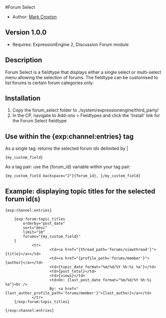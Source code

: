 #Forum Select

* Author: [Mark Croxton](http://hallmark-design.co.uk/)

## Version 1.0.0

* Requires: ExpressionEngine 2, Discussion Forum module

## Description

Forum Select is a fieldtype that displays either a single select or multi-select menu allowing the selection of forums. The fieldtype can be customised to list forums is certain forum categories only.

## Installation

1. Copy the forum_select folder to ./system/expressionengine/third_party/
2. In the CP, navigate to Add-ons > Fieldtypes and click the 'Install' link for the Forum Select fieldtype

## Use within the {exp:channel:entries} tag

As a single tag: returns the selected forum ids delimited by |

	{my_custom_field}
	
As a tag pair: use the {forum_id} variable within your tag pair:

	{my_custom_field backspace="2"}{forum_id}, {/my_custom_field}
	
## Example: displaying topic titles for the selected forum id(s)

	{exp:channel:entries}

		{exp:forum:topic_titles 
			orderby="post_date" 
			sort="desc" 
			limit="10"
			forums="{my_custom_field}"
		}
                <tr>
                        <td><a href="{thread_path='forums/viewthread'}">{title}</a></td>
                        <td><a href="{profile_path='forums/member'}">{author}</a></td>
                        <td>{topic_date format="%m/%d/%Y %h:%i %a"}</td>
                        <td>{post_total}</td>
                        <td>{views}</td>
                        <td>On: {last_post_date format="%m/%d/%Y %h:%i %a"}<br />
                        By: <a href="{last_author_profile_path='forums/member'}">{last_author}</a></td>
                </tr>
        {/exp:forum:topic_titles}

	{/exp:channel:entries}